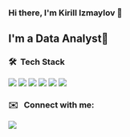 ### Hi there, I'm Kirill Izmaylov 👋

## I'm a Data Analyst🔭

### 🛠 &nbsp;Tech Stack
<img src="https://img.shields.io/badge/python-darkslategray?style=for-the-badge&logo=python&logoColor=gold" /> <img src="https://img.shields.io/badge/SQL-darkslategray?style=for-the-badge&logo=postgresql&logoColor=blue" /> <img src="https://img.shields.io/badge/excel-darkslategray?style=for-the-badge&logo=microsoftexcel&logoColor=green" /> <img src="https://img.shields.io/badge/power bi-darkslategray?style=for-the-badge&logo=powerbi&logoColor=yellow" /> <img src="https://img.shields.io/badge/markdown-darkslategray?style=for-the-badge&logo=markdown&logoColor=red" />  <img src="https://img.shields.io/badge/git hub-darkslategray?style=for-the-badge&logo=github&logoColor=white" />

### ✉️ &nbsp; Connect with me:
<img src="https://img.shields.io/badge/telegram : @KKIzmaylov-darkslategray?style=for-the-badge&logo=telegram&logoColor=blue" /> 




<!--
**KeepItRILL/KeepItRILL** is a ✨ _special_ ✨ repository because its `README.md` (this file) appears on your GitHub profile.

Here are some ideas to get you started:

- 🔭 I’m currently working on ...
- 🌱 I’m currently learning ...
- 👯 I’m looking to collaborate on ...
- 🤔 I’m looking for help with ...
- 💬 Ask me about ...
- 📫 How to reach me: ...
- 😄 Pronouns: ...
- ⚡ Fun fact: ...
-->
